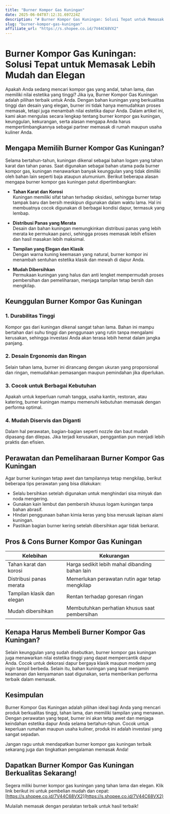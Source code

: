 ```yaml
---
title: "Burner Kompor Gas Kuningan"
date: 2025-06-04T07:12:31.697224Z
description: "# Burner Kompor Gas Kuningan: Solusi Tepat untuk Memasak Lebih Mudah dan Elegan..."
slug: "burner-kompor-gas-kuningan"
affiliate_url: "https://s.shopee.co.id/7V44C68VX2"
---
```

# Burner Kompor Gas Kuningan: Solusi Tepat untuk Memasak Lebih Mudah dan Elegan

Apakah Anda sedang mencari kompor gas yang andal, tahan lama, dan memiliki nilai estetika yang tinggi? Jika iya, Burner Kompor Gas Kuningan adalah pilihan terbaik untuk Anda. Dengan bahan kuningan yang berkualitas tinggi dan desain yang elegan, burner ini tidak hanya memudahkan proses memasak, tetapi juga menambah nilai estetika dapur Anda. Dalam artikel ini, kami akan mengulas secara lengkap tentang burner kompor gas kuningan, keunggulan, kekurangan, serta alasan mengapa Anda harus mempertimbangkannya sebagai partner memasak di rumah maupun usaha kuliner Anda.

## Mengapa Memilih Burner Kompor Gas Kuningan?

Selama bertahun-tahun, kuningan dikenal sebagai bahan logam yang tahan karat dan tahan panas. Saat digunakan sebagai bahan utama pada burner kompor gas, kuningan menawarkan banyak keunggulan yang tidak dimiliki oleh bahan lain seperti baja ataupun alumunium. Berikut beberapa alasan mengapa burner kompor gas kuningan patut dipertimbangkan:

- **Tahan Karat dan Korosi**  
Kuningan memiliki sifat tahan terhadap oksidasi, sehingga burner tetap tampak baru dan bersih meskipun digunakan dalam waktu lama. Hal ini membuatnya cocok digunakan di berbagai kondisi dapur, termasuk yang lembap.

- **Distribusi Panas yang Merata**  
Desain dan bahan kuningan memungkinkan distribusi panas yang lebih merata ke permukaan panci, sehingga proses memasak lebih efisien dan hasil masakan lebih maksimal.

- **Tampilan yang Elegan dan Klasik**  
Dengan warna kuning keemasan yang natural, burner kompor ini menambah sentuhan estetika klasik dan mewah di dapur Anda.

- **Mudah Dibersihkan**  
Permukaan kuningan yang halus dan anti lengket mempermudah proses pembersihan dan pemeliharaan, menjaga tampilan tetap bersih dan mengkilap.

## Keunggulan Burner Kompor Gas Kuningan

### 1. Durabilitas Tinggi

Kompor gas dari kuningan dikenal sangat tahan lama. Bahan ini mampu bertahan dari suhu tinggi dan penggunaan yang rutin tanpa mengalami kerusakan, sehingga investasi Anda akan terasa lebih hemat dalam jangka panjang.

### 2. Desain Ergonomis dan Ringan

Selain tahan lama, burner ini dirancang dengan ukuran yang proporsional dan ringan, memudahkan pemasangan maupun pemindahan jika diperlukan.

### 3. Cocok untuk Berbagai Kebutuhan

Apakah untuk keperluan rumah tangga, usaha kantin, restoran, atau katering, burner kuningan mampu memenuhi kebutuhan memasak dengan performa optimal.

### 4. Mudah Diservis dan Diganti

Dalam hal perawatan, bagian-bagian seperti nozzle dan baut mudah dipasang dan dilepas. Jika terjadi kerusakan, penggantian pun menjadi lebih praktis dan efisien.

## Perawatan dan Pemeliharaan Burner Kompor Gas Kuningan

Agar burner kuningan tetap awet dan tampilannya tetap mengkilap, berikut beberapa tips perawatan yang bisa dilakukan:

- Selalu bersihkan setelah digunakan untuk menghindari sisa minyak dan noda mengering.
- Gunakan kain lembut dan pembersih khusus logam kuningan tanpa bahan abrasif.
- Hindari penggunaan bahan kimia keras yang bisa merusak lapisan alami kuningan.
- Pastikan bagian burner kering setelah dibersihkan agar tidak berkarat.

## Pros & Cons Burner Kompor Gas Kuningan

| **Kelebihan**                 | **Kekurangan**                     |
|------------------------------|-----------------------------------|
| Tahan karat dan korosi     | Harga sedikit lebih mahal dibanding bahan lain |
| Distribusi panas merata     | Memerlukan perawatan rutin agar tetap mengkilap |
| Tampilan klasik dan elegan | Rentan terhadap goresan ringan  |
| Mudah dibersihkan           | Membutuhkan perhatian khusus saat pembersihan  |

## Kenapa Harus Membeli Burner Kompor Gas Kuningan?

Selain keunggulan yang sudah disebutkan, burner kompor gas kuningan juga menawarkan nilai estetika tinggi yang dapat mempercantik dapur Anda. Cocok untuk dekorasi dapur bergaya klasik maupun modern yang ingin tampil berbeda. Selain itu, bahan kuningan yang kuat menjamin keamanan dan kenyamanan saat digunakan, serta memberikan performa terbaik dalam memasak.

## Kesimpulan

Burner Kompor Gas Kuningan adalah pilihan ideal bagi Anda yang mencari produk berkualitas tinggi, tahan lama, dan memiliki tampilan yang menawan. Dengan perawatan yang tepat, burner ini akan tetap awet dan menjaga keindahan estetika dapur Anda selama bertahun-tahun. Cocok untuk keperluan rumahan maupun usaha kuliner, produk ini adalah investasi yang sangat sepadan.

Jangan ragu untuk mendapatkan burner kompor gas kuningan terbaik sekarang juga dan tingkatkan pengalaman memasak Anda!

## Dapatkan Burner Kompor Gas Kuningan Berkualitas Sekarang!

Segera miliki burner kompor gas kuningan yang tahan lama dan elegan. Klik link berikut ini untuk pembelian mudah dan cepat: [https://s.shopee.co.id/7V44C68VX2](https://s.shopee.co.id/7V44C68VX2)

Mulailah memasak dengan peralatan terbaik untuk hasil terbaik!